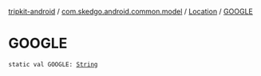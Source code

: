 [tripkit-android](../../index.md) / [com.skedgo.android.common.model](../index.md) / [Location](index.md) / [GOOGLE](./-g-o-o-g-l-e.md)

# GOOGLE

`static val GOOGLE: `[`String`](https://kotlinlang.org/api/latest/jvm/stdlib/kotlin/-string/index.html)